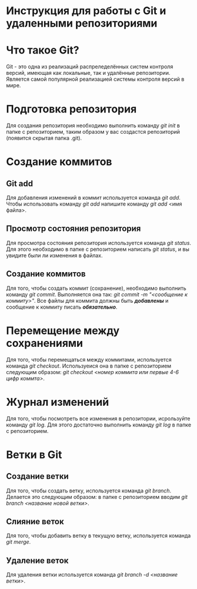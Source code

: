# Инструкция для работы с Git и удаленными репозиториями

# Что такое Git?

Git - это одна из реализаций распреледелённых систем контроля версий, имеющая как локальные, так и удалённые репозитории. Является самой популярной реализацией системы контроля версий в мире.


# Подготовка репозитория

Для создания репозитория необходимо выполнить команду *git init* в папке с репозиторием, таким образом у вас создастся репозиторий (появится скрытая папка .git).

# Создание коммитов

## Git add

Для добавления изменений в коммит используется команда *git add*. Чтобы использовать команду *git add* напишите команду *git add* <имя файла>.

## Просмотр состояния репозитория

Для просмотра состояния репозитория используется команда *git status*. Для этого необходимо в папке с репозиторием написать *git status*, и вы увидите были ли изменения в файлах.

## Создание коммитов

Для того, чтобы создать коммит (сохранение), необходимо выполнить команду *git commit*. Выполняется она так: *git commit -m "<сообщение к коммиту>"*. Все файлы для коммита должны быть __*добавлены*__ и сообщение к коммиту писать __*обязательно*__.

# Перемещение между сохранениями

Для того, чтобы перемещаться между коммитами, используется команда *git checkout*. Используеися она в папке с репозиторием следующим образом: *git checkout <номер коммита или первые 4-6 цифр коммта>*.

# Журнал изменений

Для того, чтобы посмотреть все изменения в репозитории, исрользуйте команду *git log*. Для этого достаточно выполнить команду *git log* в папке с репозиторием.

# Ветки в Git

## Создание ветки

Для того, чтобы создать ветку, используется команда *git branch*. Делается это следующим образом: в папке с репозиторием вводим *git branch <название новой ветки>*.

## Слияние веток

Для того, чтобы добавить ветку в текущую ветку, используется команда *git merge*.

## Удаление веток

Для удаления ветки используется команда *git branch -d <название ветки>*.
